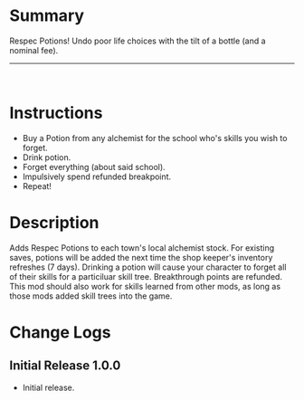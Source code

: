 # Summary
Respec Potions! Undo poor life choices with the tilt of a bottle (and a nominal fee). 
&nbsp;
- - - -
&nbsp;

# Instructions
- Buy a Potion from any alchemist for the school who's skills you wish to forget.
- Drink potion.
- Forget everything (about said school).
- Impulsively spend refunded breakpoint.
- Repeat!

# Description
Adds Respec Potions to each town's local alchemist stock. For existing saves, potions will be added the next time the shop keeper's inventory refreshes (7 days). Drinking a potion will cause your character to forget all of their skills for a particiluar skill tree.  Breakthrough points are refunded.  This mod should also work for skills learned from other mods, as long as those mods added skill trees into the game.

# Change Logs

## Initial Release 1.0.0
- Initial release.
